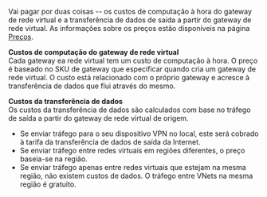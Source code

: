 Vai pagar por duas coisas -- os custos de computação à hora do gateway de rede virtual e a transferência de dados de saída a partir do gateway de rede virtual. As informações sobre os preços estão disponíveis na página [Preços](https://azure.microsoft.com/pricing/details/vpn-gateway).

**Custos de computação do gateway de rede virtual**<br>Cada gateway ea rede virtual tem um custo de computação à hora. O preço é baseado no SKU de gateway que especificar quando cria um gateway de rede virtual. O custo está relacionado com o próprio gateway e acresce à transferência de dados que flui através do mesmo.

**Custos da transferência de dados**<br>Os custos da transferência de dados são calculados com base no tráfego de saída a partir do gateway de rede virtual de origem.

- Se enviar tráfego para o seu dispositivo VPN no local, este será cobrado à tarifa da transferência de dados de saída da Internet.
- Se enviar tráfego entre redes virtuais em regiões diferentes, o preço baseia-se na região.
- Se enviar tráfego apenas entre redes virtuais que estejam na mesma região, não existem custos de dados. O tráfego entre VNets na mesma região é gratuito.

<!--HONumber=Sep16_HO3-->


